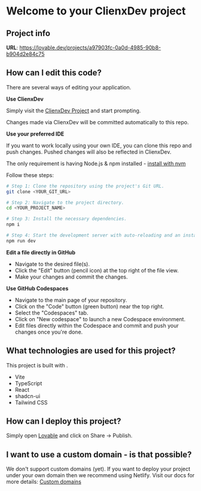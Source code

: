 # Welcome to your ClienxDev project

## Project info

**URL**: https://lovable.dev/projects/a97903fc-0a0d-4985-90b8-b904d2e84c75

## How can I edit this code?

There are several ways of editing your application.

**Use ClienxDev**

Simply visit the [ClienxDev Project](https://lovable.dev/projects/a97903fc-0a0d-4985-90b8-b904d2e84c75) and start prompting.

Changes made via ClienxDev will be committed automatically to this repo.

**Use your preferred IDE**

If you want to work locally using your own IDE, you can clone this repo and push changes. Pushed changes will also be reflected in ClienxDev.

The only requirement is having Node.js & npm installed - [install with nvm](https://github.com/nvm-sh/nvm#installing-and-updating)

Follow these steps:

```sh
# Step 1: Clone the repository using the project's Git URL.
git clone <YOUR_GIT_URL>

# Step 2: Navigate to the project directory.
cd <YOUR_PROJECT_NAME>

# Step 3: Install the necessary dependencies.
npm i

# Step 4: Start the development server with auto-reloading and an instant preview.
npm run dev
```

**Edit a file directly in GitHub**

- Navigate to the desired file(s).
- Click the "Edit" button (pencil icon) at the top right of the file view.
- Make your changes and commit the changes.

**Use GitHub Codespaces**

- Navigate to the main page of your repository.
- Click on the "Code" button (green button) near the top right.
- Select the "Codespaces" tab.
- Click on "New codespace" to launch a new Codespace environment.
- Edit files directly within the Codespace and commit and push your changes once you're done.

## What technologies are used for this project?

This project is built with .

- Vite
- TypeScript
- React
- shadcn-ui
- Tailwind CSS

## How can I deploy this project?

Simply open [Lovable](https://lovable.dev/projects/a97903fc-0a0d-4985-90b8-b904d2e84c75) and click on Share -> Publish.

## I want to use a custom domain - is that possible?

We don't support custom domains (yet). If you want to deploy your project under your own domain then we recommend using Netlify. Visit our docs for more details: [Custom domains](https://docs.lovable.dev/tips-tricks/custom-domain/)
